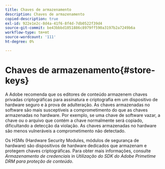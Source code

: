 ```yaml
---
title: Chaves de armazenamento
description: Chaves de armazenamento
copied-description: true
exl-id: 922e1e2c-8d4a-41f6-8f4d-7db0522f39d4
source-git-commit: be43bbbd1051886c8979ff590a3197b2a7249b6a
workflow-type: tm+mt
source-wordcount: '111'
ht-degree: 0%

---
```


# Chaves de armazenamento{#store-keys}

A Adobe recomenda que os editores de conteúdo armazenem chaves privadas criptográficas para assinatura e criptografia em um dispositivo de hardware seguro e à prova de adulteração. As chaves armazenadas no software são mais susceptíveis a comprometimento do que as chaves armazenadas no hardware. Por exemplo, se uma chave de software vazar, a chave ou o arquivo que contém a chave normalmente será copiado, dificultando a detecção da violação. As chaves armazenadas no hardware são menos vulneráveis a comprometimento não detectado.

Os HSMs (Hardware Security Modules, módulos de segurança de hardware) são dispositivos de hardware dedicados que armazenam e protegem chaves criptográficas. Para obter mais informações, consulte *Armazenamento de credenciais* in *Utilização do SDK do Adobe Primetime DRM para proteção de conteúdo*.
